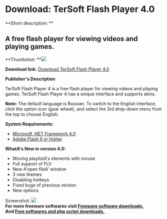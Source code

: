 # Download: TerSoft Flash Player 4.0

**Short description: **

## A free flash player for viewing videos and playing games.

  
**Thumbshot: **![](http://www.freewarefiles.com/screenshot/tsplayer4_md.jpg)   
  
**Download link:** [Download TerSoft Flash Player 4.0](http://freesoftwares.boysofts.com/TerSoft-Flash-Player_program_75925.html)  
  

**Publisher's Description**  
  

TerSoft Flash Player 4 is a free flash player for viewing videos and playing
games. TerSoft Flash Player 4 has a unique interface and supports skins.

**Note:** The default language is Russian. To switch to the English interface, click the option icon (gear wheel), and select the 3rd drop-down menu from the top to choose English.

**System Requirements:**

  * [Microsoft .NET Framework 4.0](http://www.freewarefiles.com/Microsoft-NET-Framework-4_program_55008.html)
  * [Adobe Flash 9 or higher](http://www.adobe.com/products/flashplayer.html)

**WhatA's New in version 4.0:**

  * Moving playlistA's elements with mouse 
  * Full support of FLV 
  * New A'open fileA' window 
  * 3 new themes 
  * Disabling hotkeys 
  * Fixed bugs of previous version 
  * New options 

  
  
Screenshot: ![](http://www.freewarefiles.com/screenshot/tsplayer4.jpg)  
**For more freeware softwares visit [Freeware software downloads.](http://freesoftwares.boysofts.com/)**   
**And [Free softwares and php script downloads.](http://www.boysofts.com/)**

